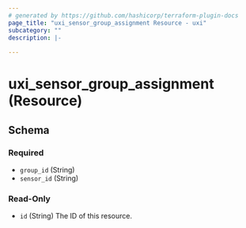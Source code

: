 ```yaml
---
# generated by https://github.com/hashicorp/terraform-plugin-docs
page_title: "uxi_sensor_group_assignment Resource - uxi"
subcategory: ""
description: |-
  
---
```


# uxi_sensor_group_assignment (Resource)





<!-- schema generated by tfplugindocs -->
## Schema

### Required

- `group_id` (String)
- `sensor_id` (String)

### Read-Only

- `id` (String) The ID of this resource.
